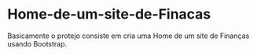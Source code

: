 # Home-de-um-site-de-Finacas
Basicamente o protejo  consiste em cria uma Home de um site de Finanças usando Bootstrap.
